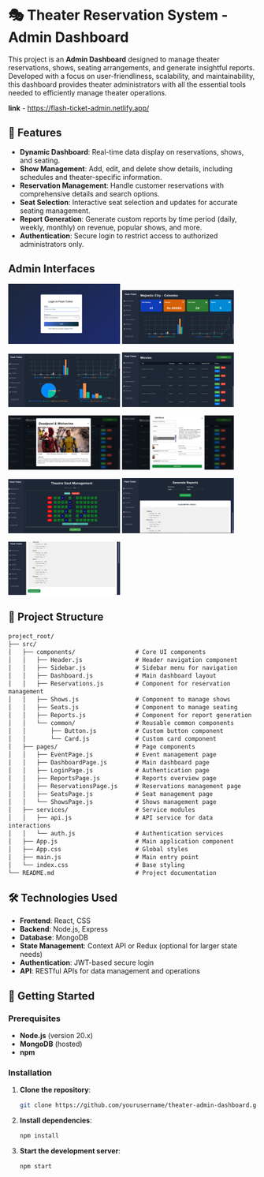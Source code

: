 # 🎭 Theater Reservation System - Admin Dashboard

This project is an **Admin Dashboard** designed to manage theater reservations, shows, seating arrangements, and generate insightful reports. Developed with a focus on user-friendliness, scalability, and maintainability, this dashboard provides theater administrators with all the essential tools needed to efficiently manage theater operations.

<b>link</b> - https://flash-ticket-admin.netlify.app/

## 🌟 Features

- **Dynamic Dashboard**: Real-time data display on reservations, shows, and seating.
- **Show Management**: Add, edit, and delete show details, including schedules and theater-specific information.
- **Reservation Management**: Handle customer reservations with comprehensive details and search options.
- **Seat Selection**: Interactive seat selection and updates for accurate seating management.
- **Report Generation**: Generate custom reports by time period (daily, weekly, monthly) on revenue, popular shows, and more.
- **Authentication**: Secure login to restrict access to authorized administrators only.

## Admin Interfaces

<p float="left">
    <img src="/public/images/image1.png" width="45%" />
    <img src="/public/images/image.png" width="45%" />
</p>
<p float="left">
    <img src="/public/images/image-1.png" width="45%" />
    <img src="/public/images/image-2.png" width="45%" />
</p>
<p float="left">
    <img src="/public/images/image-3.png" width="45%" />
    <img src="/public/images/image-4.png" width="45%" />
</p>
<p float="left">
    <img src="/public/images/image-5.png" width="45%" />
    <img src="/public/images/image-6.png" width="45%" />
</p>
<p float="left">
    <img src="/public/images/image-7.png" width="45%" />
</p>

## 📂 Project Structure

```plaintext
project_root/
├── src/
│   ├── components/                 # Core UI components
│   │   ├── Header.js               # Header navigation component
│   │   ├── Sidebar.js              # Sidebar menu for navigation
│   │   ├── Dashboard.js            # Main dashboard layout
│   │   ├── Reservations.js         # Component for reservation management
│   │   ├── Shows.js                # Component to manage shows
│   │   ├── Seats.js                # Component to manage seating
│   │   ├── Reports.js              # Component for report generation
│   │   └── common/                 # Reusable common components
│   │       ├── Button.js           # Custom button component
│   │       └── Card.js             # Custom card component
│   ├── pages/                      # Page components
│   │   ├── EventPage.js            # Event management page
│   │   ├── DashboardPage.js        # Main dashboard page
│   │   ├── LoginPage.js            # Authentication page
│   │   ├── ReportsPage.js          # Reports overview page
│   │   ├── ReservationsPage.js     # Reservations management page
│   │   ├── SeatsPage.js            # Seat management page
│   │   └── ShowsPage.js            # Shows management page
│   ├── services/                   # Service modules
│   │   ├── api.js                  # API service for data interactions
│   │   └── auth.js                 # Authentication services
│   ├── App.js                      # Main application component
│   ├── App.css                     # Global styles
│   ├── main.js                     # Main entry point
│   └── index.css                   # Base styling
└── README.md                       # Project documentation
```

## 🛠️ Technologies Used

- **Frontend**: React, CSS
- **Backend**: Node.js, Express
- **Database**: MongoDB
- **State Management**: Context API or Redux (optional for larger state needs)
- **Authentication**: JWT-based secure login
- **API**: RESTful APIs for data management and operations

## 🚀 Getting Started

### Prerequisites

- **Node.js** (version 20.x)
- **MongoDB** (hosted)
- **npm**

### Installation

1. **Clone the repository**:

   ```bash
   git clone https://github.com/yourusername/theater-admin-dashboard.git
   ```

2. **Install dependencies**:

   ```bash
   npm install
   ```

3. **Start the development server**:
   ```bash
   npm start
   ```
